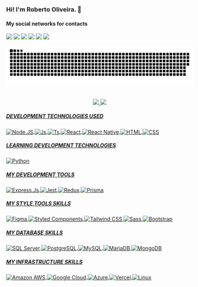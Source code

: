 ### Hi! I'm Roberto Oliveira. 👋

#### My social networks for contacts
<div> 
  <a href="https://www.linkedin.com/in/roherool" target="_blank"><img src="https://img.shields.io/badge/-LinkedIn-%230077B5?style=for-the-badge&logo=linkedin&logoColor=white"  target="_blank"></a> 
  <a href="https://www.youtube.com/roherool" target="_blank"><img src="https://img.shields.io/badge/YouTube-FF0000?style=for-the-badge&logo=youtube&logoColor=white" target="_blank"></a>
  <a href="https://discord.gg/Roberto#6218" target="_blank"><img src="https://img.shields.io/badge/Discord-7289DA?style=for-the-badge&logo=discord&logoColor=white" target="_blank"></a> 
  <a href = "mailto:rooherool@gmail.com"><img src="https://img.shields.io/badge/-Gmail-%23333?style=for-the-badge&logo=gmail&logoColor=white" target="_blank"></a>
  <a href="https://instagram.com/roherool" target="_blank"><img src="https://img.shields.io/badge/-Instagram-%23E4405F?style=for-the-badge&logo=instagram&logoColor=white" target="_blank"></a>
 	<a href="https://www.twitch.tv/roherool" target="_blank"><img src="https://img.shields.io/badge/Twitch-9146FF?style=for-the-badge&logo=twitch&logoColor=white" target="_blank"></a> <br/>
 
  ![Snake animation](https://github.com/roherool/roherool/blob/output/github-contribution-grid-snake.svg)
 
</div>

<div align="center"> <br/>
  <a href="https://github.com/roherool">
  <img height="180em" src="https://github-readme-stats.vercel.app/api?username=roherool&show_icons=true&theme=dracula&include_all_commits=true&count_private=true"/>
  <img height="180em" src="https://github-readme-stats.vercel.app/api/top-langs/?username=roherool&layout=compact&langs_count=7&theme=dracula"/>
</div>

##### DEVELOPMENT TECHNOLOGIES USED
<div style="display: inline_block">
  <img align="center" alt="Node.JS" height="30" src="https://img.shields.io/badge/Node.js-43853D?style=for-the-badge&logo=node.js&logoColor=white">
  <img align="center" alt="Js" src="https://img.shields.io/badge/JavaScript-F7DF1E?style=for-the-badge&logo=javascript&logoColor=black">
  <img align="center" alt="Ts" src="https://img.shields.io/badge/TypeScript-007ACC?style=for-the-badge&logo=typescript&logoColor=white">
  <img align="center" alt="React" src="https://img.shields.io/badge/React-20232A?style=for-the-badge&logo=react&logoColor=61DAFB">
  <img align="center" alt="React Native" src="https://img.shields.io/badge/React_Native-20232A?style=for-the-badge&logo=react&logoColor=61DAFB">
  <img align="center" alt="HTML" src="https://img.shields.io/badge/HTML5-E34F26?style=for-the-badge&logo=html5&logoColor=white">
  <img align="center" alt="CSS" src="https://img.shields.io/badge/CSS3-1572B6?style=for-the-badge&logo=css3&logoColor=white">
</div> 

##### LEARNING DEVELOPMENT TECHNOLOGIES
<div style="display: inline_block">
  <img align="center" alt="Python" src="https://img.shields.io/badge/Python-3776AB?style=for-the-badge&logo=python&logoColor=white">
</div>

##### MY DEVELOPMENT TOOLS
<div style="display: inline_block">
  <img align="center" alt="Express.Js" src="https://img.shields.io/badge/Express.js-404D59?style=for-the-badge">
  <img align="center" alt="Jest" src="https://img.shields.io/badge/Jest-323330?style=for-the-badge&logo=Jest&logoColor=white">
  <img align="center" alt="Redux" src="https://img.shields.io/badge/Redux-593D88?style=for-the-badge&logo=redux&logoColor=white">
  <img align="center" alt="Prisma" src="https://img.shields.io/badge/Prisma-3982CE?style=for-the-badge&logo=Prisma&logoColor=white">
</div>

##### MY STYLE TOOLS SKILLS
<div style="display: inline_block">
  <img align="center" alt="Figma" src="https://img.shields.io/badge/Figma-F24E1E?style=for-the-badge&logo=figma&logoColor=white">
  <img align="center" alt="Styled Components" src="https://img.shields.io/badge/styled--components-DB7093?style=for-the-badge&logo=styled-components&logoColor=white">
  <img align="center" alt="Tailwind CSS" src="https://img.shields.io/badge/Tailwind_CSS-38B2AC?style=for-the-badge&logo=tailwind-css&logoColor=white">
  <img align="center" alt="Sass" src="https://img.shields.io/badge/Sass-CC6699?style=for-the-badge&logo=sass&logoColor=white">
  <img align="center" alt="Bootstrap" src="https://img.shields.io/badge/Bootstrap-563D7C?style=for-the-badge&logo=bootstrap&logoColor=white">
</div>

##### MY DATABASE SKILLS
  <img align="center" alt="SQL Server" src="https://img.shields.io/badge/Microsoft%20SQL%20Server-CC2927?style=for-the-badge&logo=microsoft%20sql%20server&logoColor=white">
  <img align="center" alt="PostgreSQL" src="https://img.shields.io/badge/PostgreSQL-316192?style=for-the-badge&logo=postgresql&logoColor=white">
  <img align="center" alt="MySQL" src="https://img.shields.io/badge/MySQL-005C84?style=for-the-badge&logo=mysql&logoColor=white">
  <img align="center" alt="MariaDB" src="https://img.shields.io/badge/MariaDB-003545?style=for-the-badge&logo=mariadb&logoColor=white">
  <img align="center" alt="MongoDB" src="https://img.shields.io/badge/MongoDB-4EA94B?style=for-the-badge&logo=mongodb&logoColor=white">
</div>

##### MY INFRASTRUCTURE SKILLS
<div style="display: inline_block">
  <img align="center" alt="Amazon AWS" src="https://img.shields.io/badge/Amazon_AWS-FF9900?style=for-the-badge&logo=amazonaws&logoColor=white">
  <img align="center" alt="Google Cloud" src="https://img.shields.io/badge/Google_Cloud-4285F4?style=for-the-badge&logo=google-cloud&logoColor=white">
  <img align="center" alt="Azure" src="https://img.shields.io/badge/microsoft%20azure-0089D6?style=for-the-badge&logo=microsoft-azure&logoColor=white">
  <img align="center" alt="Vercel" src="https://img.shields.io/badge/Vercel-000000?style=for-the-badge&logo=vercel&logoColor=white">
  <img align="center" alt="Linux" src="https://img.shields.io/badge/Linux-FCC624?style=for-the-badge&logo=linux&logoColor=black">
</div>
